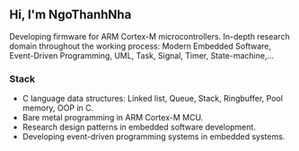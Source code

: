 ## Hi, I'm NgoThanhNha
Developing firmware for ARM Cortex-M microcontrollers.
In-depth research domain throughout the working process: Modern Embedded Software, Event-Driven
Programming, UML, Task, Signal, Timer, State-machine,...
### Stack
- C language data structures: Linked list, Queue, Stack, Ringbuffer, Pool memory, OOP in C.
- Bare metal programming in ARM Cortex-M MCU.
- Research design patterns in embedded software development.
- Developing event-driven programming systems in embedded systems.
